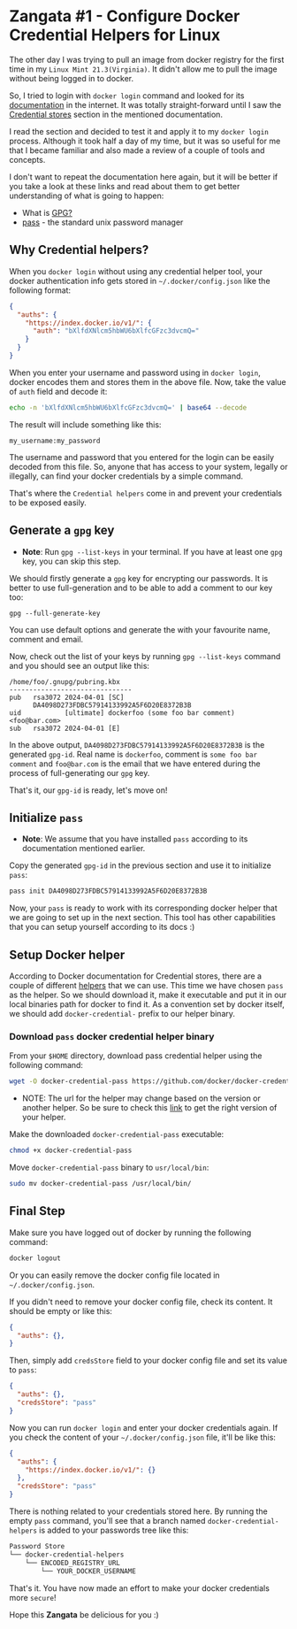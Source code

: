 # Zangata #1 - Configure Docker Credential Helpers for Linux

The other day I was trying to pull an image from docker registry for the first time in my ``Linux Mint 21.3(Virginia)``. It didn't allow me to pull the image without being logged in to docker.

So, I tried to login with ``docker login`` command and looked for its [documentation](https://docs.docker.com/reference/cli/docker/login/) in the internet. It was totally straight-forward until I saw the [Credential stores](https://docs.docker.com/reference/cli/docker/login/#credential-stores) section in the mentioned documentation.

I read the section and decided to test it and apply it to my ``docker login`` process. Although it took half a day of my time, but it was so useful for me that I became familiar and also made a review of a couple of tools and concepts.

I don't want to repeat the documentation here again, but it will be better if you take a look at these links and read about them to get better understanding of what is going to happen:
- What is [GPG?](https://www.gnupg.org/gph/en/manual/c14.html)
- [pass](https://www.passwordstore.org/) - the standard unix password manager

## Why Credential helpers? 
When you ``docker login`` without using any credential helper tool, your docker authentication info gets stored in ``~/.docker/config.json`` like the following format:

```json
{
  "auths": {
    "https://index.docker.io/v1/": {
      "auth": "bXlfdXNlcm5hbWU6bXlfcGFzc3dvcmQ="
    }
  }
}
```

When you enter your username and password using in ``docker login``, docker encodes them and stores them in the above file. Now, take the value of ``auth`` field and decode it:

```bash
echo -n 'bXlfdXNlcm5hbWU6bXlfcGFzc3dvcmQ=' | base64 --decode
```

The result will include something like this:

```
my_username:my_password
```

The username and password that you entered for the login can be easily decoded from this file. So, anyone that has access to your system, legally or illegally, can find your docker credentials by a simple command.

That's where the ``Credential helpers`` come in and prevent your credentials to be exposed easily. 

## Generate a ``gpg`` key

- **Note**: Run ``gpg --list-keys`` in your terminal. If you have at least one ``gpg`` key, you can skip this step.

We should firstly generate a ``gpg`` key for encrypting our passwords. It is better to use full-generation and to be able to add a comment to our key too:

```
gpg --full-generate-key
```
You can use default options and generate the with your favourite name, comment and email.

Now, check out the list of your keys by running ``gpg --list-keys`` command and you should see an output like this:

```
/home/foo/.gnupg/pubring.kbx
-------------------------------
pub   rsa3072 2024-04-01 [SC]
      DA4098D273FDBC57914133992A5F6D20E8372B3B
uid           [ultimate] dockerfoo (some foo bar comment) <foo@bar.com>
sub   rsa3072 2024-04-01 [E]
```

In the above output, ``DA4098D273FDBC57914133992A5F6D20E8372B3B`` is the generated ``gpg-id``. Real name is ``dockerfoo``, comment is ``some foo bar comment`` and ``foo@bar.com`` is the email that we have entered during the process of full-generating our ``gpg`` key. 

That's it, our ``gpg-id`` is ready, let's move on!

## Initialize ``pass``

- **Note**: We assume that you have installed ``pass`` according to its documentation mentioned earlier.

Copy the generated ``gpg-id`` in the previous section and use it to initialize ``pass``:

```bash
pass init DA4098D273FDBC57914133992A5F6D20E8372B3B
```

Now, your ``pass`` is ready to work with its corresponding docker helper that we are going to set up in the next section. This tool has other capabilities that you can setup yourself according to its docs :)


## Setup Docker helper

According to Docker documentation for Credential stores, there are a couple of different [helpers](https://github.com/docker/docker-credential-helpers/releases) that we can use. This time we have chosen ``pass`` as the helper. So we should download it, make it executable and put it in our local binaries path for docker to find it. As a convention set by docker itself, we should add ``docker-credential-`` prefix to our helper binary.

### Download ``pass`` docker credential helper binary
From your ``$HOME`` directory, download pass credential helper using the following command:

```bash
wget -O docker-credential-pass https://github.com/docker/docker-credential-helpers/releases/download/v0.8.1/docker-credential-pass-v0.8.1.linux-amd64
```

- NOTE: The url for the helper may change based on the version or another helper. So be sure to check this [link](https://github.com/docker/docker-credential-helpers/releases) to get the right version of your helper. 


Make the downloaded ``docker-credential-pass`` executable:

```bash
chmod +x docker-credential-pass
```

Move ``docker-credential-pass`` binary to ``usr/local/bin``:

```bash
sudo mv docker-credential-pass /usr/local/bin/
```

## Final Step

Make sure you have logged out of docker by running the following command:

```bash
docker logout
```

Or you can easily remove the docker config file located in ``~/.docker/config.json``.

If you didn't need to remove your docker config file, check its content. It should be empty or like this:

```json
{
  "auths": {},
}
```

Then, simply add ``credsStore`` field to your docker config file and set its value to ``pass``:
```json
{
  "auths": {},
  "credsStore": "pass"
}
```

Now you can run ``docker login`` and enter your docker credentials again. 
If you check the content of your ``~/.docker/config.json`` file, it'll be like this:

```json
{
  "auths": {
    "https://index.docker.io/v1/": {}
  },
  "credsStore": "pass"
}
```

There is nothing related to your credentials stored here. By running the empty ``pass`` command, you'll see that a branch named ``docker-credential-helpers`` is added to your passwords tree like this:

```bash
Password Store
└── docker-credential-helpers
    └── ENCODED_REGISTRY_URL
        └── YOUR_DOCKER_USERNAME
```

That's it. You have now made an effort to make your docker credentials more ``secure``!

Hope this **Zangata** be delicious for you :)